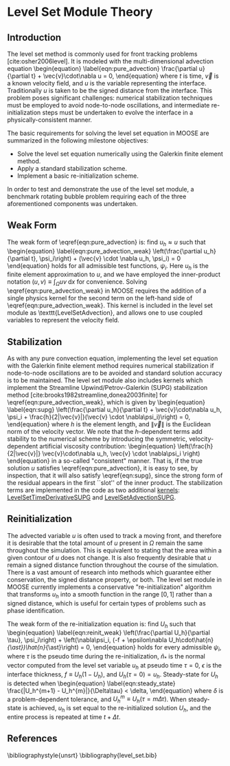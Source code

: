 # Level Set Module Theory

## Introduction

The level set method is commonly used for front tracking problems [cite:osher2006level]. It
is modeled with the multi-dimensional advection equation
\begin{equation}
  \label{eqn:pure_advection}
  \frac{\partial u}{\partial t} + \vec{v}\cdot\nabla u = 0,
\end{equation}
where $t$ is time, $\vec{v}$ is a known velocity field, and $u$ is the
variable representing the interface. Traditionally $u$ is taken to be
the signed distance from the interface.  This problem poses
significant challenges: numerical stabilization techniques must be
employed to avoid node-to-node oscillations, and intermediate
re-initialization steps must be undertaken to evolve the interface in
a physically-consistent manner.

The basic requirements for solving the level set equation in MOOSE are
summarized in the following milestone objectives:

* Solve the level set equation numerically using the Galerkin finite element method.
* Apply a standard stabilization scheme.
* Implement a basic re-initialization scheme.

In order to test and demonstrate the use of the level set module, a benchmark
rotating bubble problem requiring each of the three aforementioned
components was undertaken.

## Weak Form

The weak form of \eqref{eqn:pure_advection} is: find $u_h \approx u$ such that
\begin{equation}
  \label{eqn:pure_advection_weak}
  \left(\frac{\partial u_h}{\partial t}, \psi_i\right) + (\vec{v} \cdot \nabla u_h, \psi_i) = 0
\end{equation}
holds for all admissible test functions, $\psi_i$.  Here $u_h$ is the
finite element approximation to $u$, and we have employed the
inner-product notation $(u,v) \equiv \int_{\Omega} uv \;\text{d}x$ for
convenience.  Solving \eqref{eqn:pure_advection_weak} in MOOSE
requires the addition of a single physics kernel for the second term
on the left-hand side of \eqref{eqn:pure_advection_weak}. This kernel
is included in the level set module as \texttt{LevelSetAdvection}, and
allows one to use coupled variables to represent the velocity field.

## Stabilization

As with any pure convection equation, implementing the level set
equation with the Galerkin finite element method requires numerical
stabilization if node-to-node oscillations are to be avoided and
standard solution accuracy is to be maintained.  The level set module also
includes kernels which implement the Streamline Upwind/Petrov-Galerkin
(SUPG) stabilization method [cite:brooks1982streamline,donea2003finite]
for \eqref{eqn:pure_advection_weak}, which is given by
\begin{equation}
  \label{eqn:supg}
  \left(\frac{\partial u_h}{\partial t} + \vec{v}\cdot\nabla u_h, \psi_i + \frac{h}{2\|\vec{v}\|}(\vec{v} \cdot \nabla\psi_i)\right) = 0,
\end{equation}
where $h$ is the element length, and $\|\vec{v}\|$ is the Euclidean
norm of the velocity vector.  We note that the $h$-dependent terms add
stability to the numerical scheme by introducing the
symmetric, velocity-dependent artificial viscosity contribution:
\begin{equation}
  \left(\frac{h}{2\|\vec{v}\|} \vec{v}\cdot\nabla u_h, \vec{v} \cdot \nabla\psi_i \right)
\end{equation}
in a so-called "consistent" manner.  That is, if the true solution
$u$ satisfies \eqref{eqn:pure_advection}, it is easy to see, by
inspection, that it will also satisfy \eqref{eqn:supg}, since the
strong form of the residual appears in the first ``slot'' of the
inner product.  The stabilization terms are implemented in the code as
two additional [kernels](systems/Kernels/index.md): [LevelSetTimeDerivativeSUPG](level_set/LevelSetTimeDerivativeSUPG.md) and
[LevelSetAdvectionSUPG](level_set/LevelSetAdvectionSUPG.md).

## Reinitialization

The advected variable $u$ is often used to track a moving front, and
therefore it is desirable that the total amount of $u$ present in
$\Omega$ remain the same throughout the simulation.  This is
equivalent to stating that the area within a given contour of $u$
does not change. It is also frequently desirable that $u$ remain a
signed distance function throughout the course of the simulation.
There is a vast amount of research into methods which guarantee either
conservation, the signed distance property, or both.  The level set
module in MOOSE currently implements a conservative
"re-initialization" algorithm that transforms $u_h$ into a smooth
function in the range $[0, 1]$ rather than a signed distance, which is
useful for certain types of problems such as phase identification.

The weak form of the re-initialization equation is: find $U_h$ such that
\begin{equation}
  \label{eqn:reinit_weak}
  \left(\frac{\partial U_h}{\partial \tau}, \psi_i\right) + \left(\nabla\psi_i, (-f + \epsilon\nabla U_h\cdot\hat{n}_{\ast})\hat{n}_{\ast}\right) = 0,
\end{equation}
holds for every admissible $\psi_i$, where $\tau$ is the pseudo time
during the re-initialization, $\hat{n}_{\ast}$ is the normal vector
computed from the level set variable $u_h$ at pseudo time $\tau=0$,
$\epsilon$ is the interface thickness, $f\equiv U_h(1-U_h)$, and
$U_h(\tau=0) = u_h$. Steady-state for $U_h$ is detected when
\begin{equation}
  \label{eqn:steady_state}
  \frac{\|U_h^{m+1} - U_h^{m}\|}{\Delta\tau} < \delta,
\end{equation}
where $\delta$ is a problem-dependent tolerance, and $U_h^m \equiv
U_h(\tau=m\Delta \tau)$.  When steady-state is achieved, $u_h$ is set
equal to the re-initialized solution $U_h$, and the entire process
is repeated at time $t+\Delta t$.

## References

\bibliographystyle{unsrt}
\bibliography{level_set.bib}
